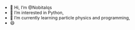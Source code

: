 - 👋 Hi, I’m @Nobitalqs
- 👀 I’m interested in Python,
- 🌱 I’m currently learning particle physics and programming,
- 😄

<!---
Nobitalqs/Nobitalqs is a ✨ special ✨ repository because its `README.md` (this file) appears on your GitHub profile.
You can click the Preview link to take a look at your changes.
--->
